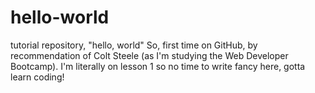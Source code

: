 # hello-world
tutorial repository, "hello, world"
So, first time on GitHub, by recommendation of Colt Steele (as I'm studying the Web Developer Bootcamp). I'm literally on lesson 1 so no time to write fancy here, gotta learn coding!
